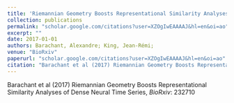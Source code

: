 ```yaml
---
title: 'Riemannian Geometry Boosts Representational Similarity Analyses of Dense Neural Time Series'
collection: publications
permalink: "scholar.google.com/citations?user=XZOgIwEAAAAJ&hl=en&oi=ao"
excerpt: ""
date: 2017-01-01
authors: Barachant, Alexandre; King, Jean-Rémi; 
venue: "BioRxiv"
paperurl: "scholar.google.com/citations?user=XZOgIwEAAAAJ&hl=en&oi=ao"
citation: "Barachant et al (2017) Riemannian Geometry Boosts Representational Similarity Analyses of Dense Neural Time Series, <i>BioRxiv</i>: 232710"
---
```

Barachant et al (2017) Riemannian Geometry Boosts Representational Similarity Analyses of Dense Neural Time Series, <i>BioRxiv</i>: 232710

